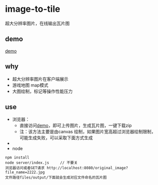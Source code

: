 # image-to-tile
超大分辨率图片，在线输出瓦片图

## demo
  [demo](https://zhuguibiao.github.io/image-to-tile/)

## why
- 超大分辨率图片在客户端展示
- 游戏地图 map模式
- 大图绘制，标记等操作性能压力


## use
- 浏览器：
  - 直接访问[demo](https://zhuguibiao.github.io/image-to-tile/)，即可上传图片，生成瓦片图，一键下载zip
  - 注：该方法主要是由canvas 绘制，如果图片宽高超过浏览器绘制限制，可能生成失败，可以采取下面方式生成
- 
- node
```shell
npm install 
node server/index.js 	 // 不要关
浏览器访问或者GET请求 http://localhost:8080/original_image?file_name=2222.jpg
文件路径files/output/下面就会生成对应文件命名的瓦片图
```
